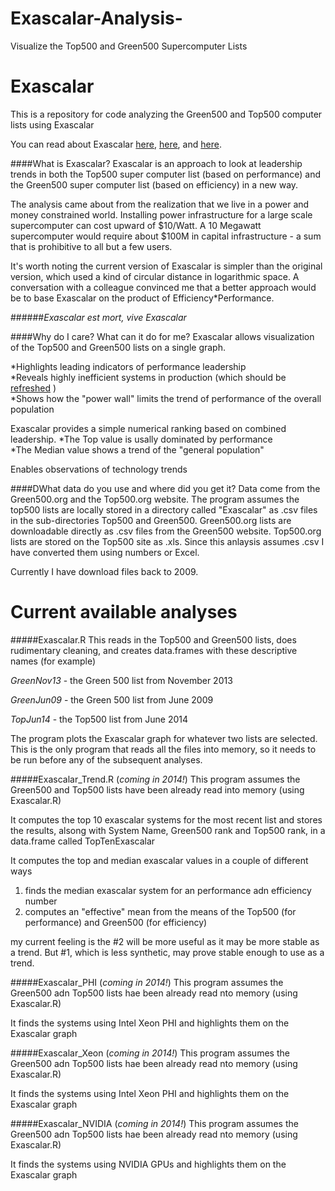 Exascalar-Analysis-
===================

Visualize the Top500 and Green500 Supercomputer Lists


Exascalar
=========

This is a repository for code analyzing the Green500 and Top500 computer lists using Exascalar

You can read about Exascalar [here](https://communities.intel.com/community/itpeernetwork/datastack/blog/2011/10/20/rethinking-supercomputer-performance-and-efficiency-for-exascale), 
[here](http://www.datacenterknowledge.com/archives/2013/01/28/the-taxonomy-of-exascalar/), 
and [here](http://www.datacenterknowledge.com/archives/2012/07/10/june-2012-exascalar-efficiency-dominates-hpc/).

####What is Exascalar?
Exascalar is an approach to look at leadership trends in both the Top500 super computer list (based on performance) and the Green500 super computer list (based on efficiency) in a new way.

The analysis came about from the realization that we live in a power and money constrained world. Installing power infrastructure for a large scale supercomputer can cost upward of $10/Watt. A 10 Megawatt supercomputer would require about $100M in capital infrastructure - a sum that is prohibitive to all but a few users. 

It's worth noting the current version of Exascalar is simpler than the original version, which used a kind of circular distance in logarithmic space. A conversation with a colleague convinced me that a better approach would be to base Exascalar on the product of Efficiency*Performance. 

######_Exascalar est mort, vive Exascalar_  

####Why do I care? What can it do for me?
Exascalar allows visualization of the Top500 and Green500 lists on a single graph.

  *Highlights leading indicators of performance leadership   
  *Reveals highly inefficient systems in production (which should be [refreshed](http://www.datacenterknowledge.com/archives/2013/01/28/the-taxonomy-of-exascalar/) )   
  *Shows how the "power wall" limits the trend of performance of the overall population
  
Exascalar provides a simple numerical ranking based on combined leadership. 
  *The Top value is usally dominated by performance    
  *The Median value shows a trend of the "general population"    
   
Enables observations of technology trends


####DWhat data do you use and where did you get it?
Data come from the Green500.org and the Top500.org website.
The program assumes the top500 lists are locally stored in a directory called "Exascalar" as .csv files in the sub-directories Top500 and Green500. 
  Green500.org lists are downloadable directly as .csv files from the Green500 website.
  Top500.org lists are stored on the Top500 site as .xls. Since this anlaysis assumes .csv I have converted them using numbers or Excel. 

Currently I have download files back to 2009.



Current available analyses
==========================

#####Exascalar.R
  This reads in the Top500 and Green500 lists, does rudimentary cleaning, and creates data.frames with these descriptive names (for example)
  
   _GreenNov13_ - the Green 500 list from November 2013  
    
   _GreenJun09_ - the Green 500 list from June 2009  
    
   _TopJun14_ - the Top500 list from June 2014   
    
The program plots the Exascalar graph for whatever two lists are selected. 
This is the only program that reads all the files into memory, so it needs to be run before any of the subsequent analyses.

#####Exascalar_Trend.R  (*coming in 2014!*)
  This program assumes the Green500 and Top500 lists have been already read into memory (using Exascalar.R)  
  
  It computes the top 10 exascalar systems for the most recent list and stores the results, alsong with System Name, Green500 rank and Top500 rank, in a data.frame called TopTenExascalar
  
  It computes the top and median exascalar values in a couple of different ways 
  
   1.  finds the median exascalar system for an performance adn efficiency number
   2.  computes an "effective" mean from the means of the Top500 (for performance) and Green500 (for efficiency)

  my current feeling is the #2 will be more useful as it may be more stable as a trend. But #1, which is less synthetic, may prove stable enough to use as a trend.
  
#####Exascalar_PHI (*coming in 2014!*)
This program assumes the Green500 adn Top500 lists hae been already read nto memory (using Exascalar.R)

It finds the systems using Intel Xeon PHI and highlights them on the Exascalar graph

#####Exascalar_Xeon (*coming in 2014!*)
This program assumes the Green500 adn Top500 lists hae been already read nto memory (using Exascalar.R)

It finds the systems using Intel Xeon PHI and highlights them on the Exascalar graph
  
#####Exascalar_NVIDIA (*coming in 2014!*)
This program assumes the Green500 adn Top500 lists hae been already read nto memory (using Exascalar.R)

It finds the systems using NVIDIA GPUs and highlights them on the Exascalar graph
